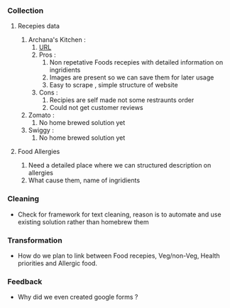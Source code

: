 ### Collection

1. Recepies data
   1. Archana's Kitchen : 
      1. [URL](https://www.archanaskitchen.com/recipes)
      2. Pros : 
         1. Non repetative Foods recepies with detailed information on ingridients
         2. Images are present so we can save them for later usage
         3. Easy to scrape , simple structure of website
      3. Cons : 
         1. Recipies are self made not some restraunts order
         2. Could not get customer reviews
   2. Zomato : 
      1. No home brewed solution yet
   3. Swiggy : 
      1. No home brewed solution yet

2. Food Allergies 
   1. Need a detailed place where we can structured description on allergies
   2. What cause them, name of ingridients

### Cleaning
- Check for framework for text cleaning, reason is to automate and use existing solution rather than homebrew them

### Transformation
- How do we plan to link between Food recepies, Veg/non-Veg, Health priorities and Allergic food.

### Feedback
- Why did we even created google forms ?